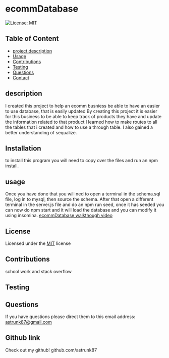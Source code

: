 

# ecommDatabase
[![License: MIT](https://img.shields.io/badge/License-MIT-yellow.svg)](https://opensource.org/licenses/MIT)

## Table of Content 
* [project description](#Description)
* [Usage](#Usage)
* [Contributions](#Contributions)
* [Testing](#Testing)
* [Questions](#Questions)
* [Contact](#Contact)


## description
 I created this project to help an ecomm busniess be able to have an easier to use database, that is easily updated
 By creating this project it is easier for this business to be able to keep track of products they have and update the information related to that product
 I learned how to make routes to all the tables that i created and how to use a through table. I also gained a better understanding of sequalize.

## Installation
  to install this program you will need to copy over the files and run an npm install.

## usage
  Once you have done that you will ned to open a terminal in the schema.sql file, log in to mysql, then source the schema. After that open a different terminal in the server.js file and do an npm run seed, once it has seeded you can now do npm start and it will load the database and you can modify it using insomina.
[ecommDatabase walkthough video](https://github.com/astrunk87/ecommDatabase/assets/134554632/8f7b877b-551b-4fe1-8f36-2efa54a2ad4e)


## License
  Licensed under the [MIT](https://choosealicense.com/licenses/mit/) license 

## Contributions 
  
  school work and stack overflow

## Testing 
  

## Questions
  If you have questions please direct them to this email address:
  astrunk87@gmail.com
  
## Github link
  Check out my github!
  github.com/astrunk87  
  


